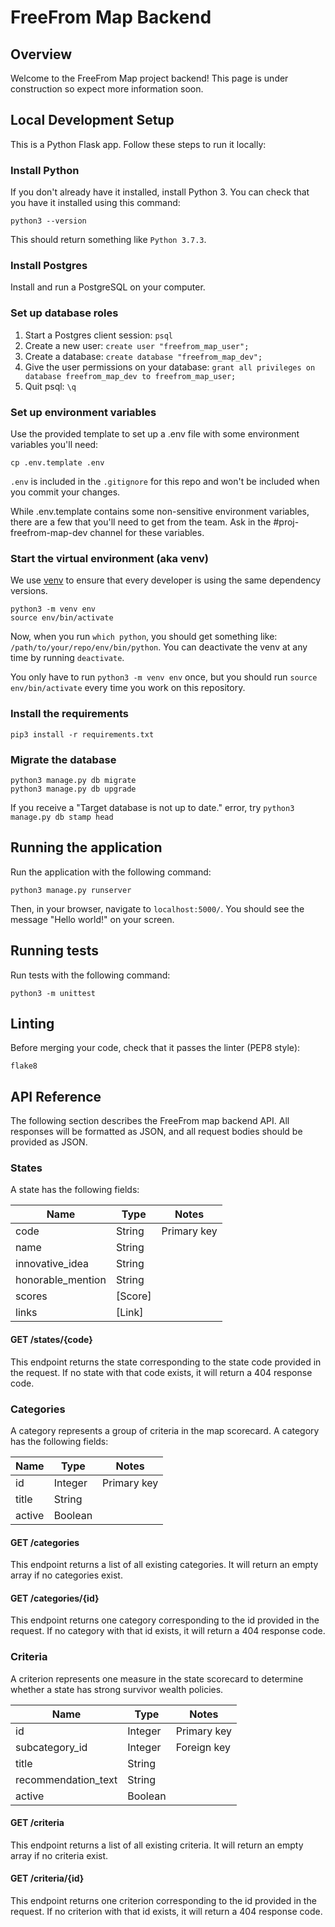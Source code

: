 # FreeFrom Map Backend

## Overview

Welcome to the FreeFrom Map project backend! This page is under construction so expect more information soon.

## Local Development Setup

This is a Python Flask app. Follow these steps to run it locally:

### Install Python

If you don't already have it installed, install Python 3. You can check that you have it installed using this command:

```
python3 --version
```

This should return something like `Python 3.7.3`.

### Install Postgres

Install and run a PostgreSQL on your computer.

### Set up database roles

1. Start a Postgres client session: `psql`
2. Create a new user: `create user "freefrom_map_user";`
3. Create a database: `create database "freefrom_map_dev";`
4. Give the user permissions on your database: `grant all privileges on database freefrom_map_dev to freefrom_map_user;`
5. Quit psql: `\q`

### Set up environment variables

Use the provided template to set up a .env file with some environment variables you'll need:

```
cp .env.template .env
```

`.env` is included in the `.gitignore` for this repo and won't be included when you commit your changes.

While .env.template contains some non-sensitive environment variables, there are a few that you'll
need to get from the team. Ask in the #proj-freefrom-map-dev channel for these variables.

### Start the virtual environment (aka venv)

We use [venv](https://docs.python.org/3/library/venv.html) to ensure that every developer is using the same dependency versions.

```
python3 -m venv env
source env/bin/activate
```

Now, when you run `which python`, you should get something like: `/path/to/your/repo/env/bin/python`. You can deactivate the venv at any time by running `deactivate`.

You only have to run `python3 -m venv env` once, but you should run `source env/bin/activate` every time you work on this repository.

### Install the requirements

```
pip3 install -r requirements.txt
```

### Migrate the database

```
python3 manage.py db migrate
python3 manage.py db upgrade
```

If you receive a "Target database is not up to date." error, try `python3 manage.py db stamp head`

## Running the application

Run the application with the following command:

```
python3 manage.py runserver
```

Then, in your browser, navigate to `localhost:5000/`. You should see the message "Hello world!" on your screen.

## Running tests

Run tests with the following command:

```
python3 -m unittest
```

## Linting

Before merging your code, check that it passes the linter (PEP8 style):

```
flake8
```

## API Reference
The following section describes the FreeFrom map backend API. All responses will be formatted as JSON, and all
request bodies should be provided as JSON.

### States

A state has the following fields:

|  Name             |  Type   |    Notes    |
|-------------------|---------|-------------|
| code              | String  | Primary key |
| name              | String  |             |
| innovative_idea   | String  |             |
| honorable_mention | String  |             |
| scores            | [Score] |             |
| links             | [Link]  |             |

#### GET /states/{code}

This endpoint returns the state corresponding to the state code provided in the request. If no state with that code exists, it will return a 404 response code.

### Categories
A category represents a group of criteria in the map scorecard. A category has the following fields:

|  Name  |   Type  |    Notes    |
|--------|---------|-------------|
| id     | Integer | Primary key |
| title  | String  |             |
| active | Boolean |             |

#### GET /categories

This endpoint returns a list of all existing categories. It will return an empty array if no categories exist.

#### GET /categories/{id}

This endpoint returns one category corresponding to the id provided in the request. If no category with that
id exists, it will return a 404 response code.

### Criteria

A criterion represents one measure in the state scorecard to determine whether a state has strong survivor wealth policies.

|         Name        |   Type   |    Notes    |
|---------------------|----------|-------------|
| id                  | Integer  | Primary key |
| subcategory_id      | Integer  | Foreign key |
| title               | String   |             |
| recommendation_text | String   |             |
| active              | Boolean  |             |

#### GET /criteria

This endpoint returns a list of all existing criteria. It will return an empty array if no criteria exist.

#### GET /criteria/{id}

This endpoint returns one criterion corresponding to the id provided in the request. If no criterion with that
id exists, it will return a 404 response code.

